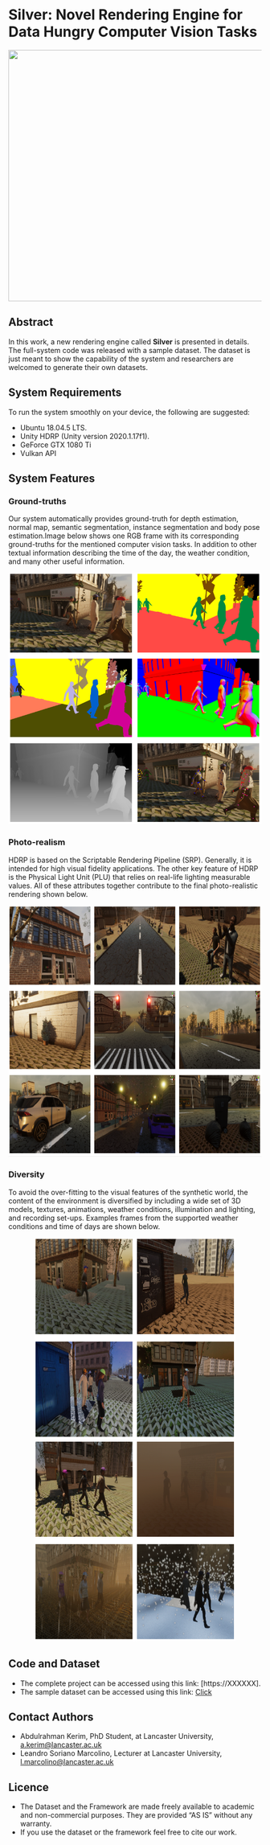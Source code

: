 # Silver: Novel Rendering Engine for Data Hungry Computer Vision Tasks

 <p align="center">
<img align="center" src="ezgif.com-gif-maker.gif" width="660" height="500" />
 </p>
 
## Abstract
In this work, a new rendering engine called **Silver** is presented in details. The full-system code was released with a sample dataset. The dataset is just meant to show the capability of the system and researchers are welcomed to generate their own datasets.
## System Requirements
To run the system smoothly on your device, the following are suggested:
* Ubuntu 18.04.5 LTS.
* Unity HDRP (Unity version 2020.1.17f1).
* GeForce GTX 1080 Ti
* Vulkan API

## System Features
### Ground-truths
Our system automatically provides ground-truth for depth estimation, normal map, semantic segmentation, instance segmentation and body pose estimation.Image below shows one RGB frame with its corresponding ground-truths for the mentioned computer vision tasks. In addition to other textual information describing the time of the day, the weather condition, and many other useful information.
<p align="center">
  <img width="660" height="500" src="https://github.com/A-Kerim/Silver/blob/main/GroundtruthsVars2.PNG">
</p>

### Photo-realism
HDRP is based on the Scriptable Rendering Pipeline (SRP). Generally, it is intended for high visual fidelity applications. The other key feature of HDRP is the Physical Light Unit (PLU) that relies on real-life lighting measurable values. All of these attributes together contribute to the final photo-realistic rendering shown below.
<p align="center">
  <img width="660" height="500" src="https://github.com/A-Kerim/Silver/blob/main/PhotoRealism.PNG">
</p>

### Diversity
 To avoid the over-fitting to the visual features of the synthetic world, the content of the environment is diversified by including a wide set of 3D models, textures, animations, weather conditions, illumination and lighting, and recording set-ups. Examples frames from the supported weather conditions and time of days are shown below. 
<p align="center">
<img width="400" height="400" src="https://github.com/A-Kerim/Silver/blob/main/TimeVars.PNG">
<img width="400" height="400" src="https://github.com/A-Kerim/Silver/blob/main/WeatherVars.PNG"> 
</p>

## Code and Dataset
* The complete project can be accessed using this link: [https://XXXXXX].
* The sample dataset can be accessed using this link: [Click](https://livelancsac-my.sharepoint.com/:u:/g/personal/kerim_lancaster_ac_uk/ERMsh_Ba7TFPhCTXNejU4DABDY_mmG4UmAgrnt3qsdRL1Q?e=3kgZFI) 


## Contact Authors
* Abdulrahman Kerim, PhD Student, at Lancaster University, a.kerim@lancaster.ac.uk
* Leandro Soriano Marcolino, Lecturer at Lancaster University, l.marcolino@lancaster.ac.uk
## Licence
* The Dataset and the Framework are made freely available to academic and non-commercial purposes. They are provided “AS IS” without any warranty.   
* If you use the dataset or the framework feel free to cite our work.
